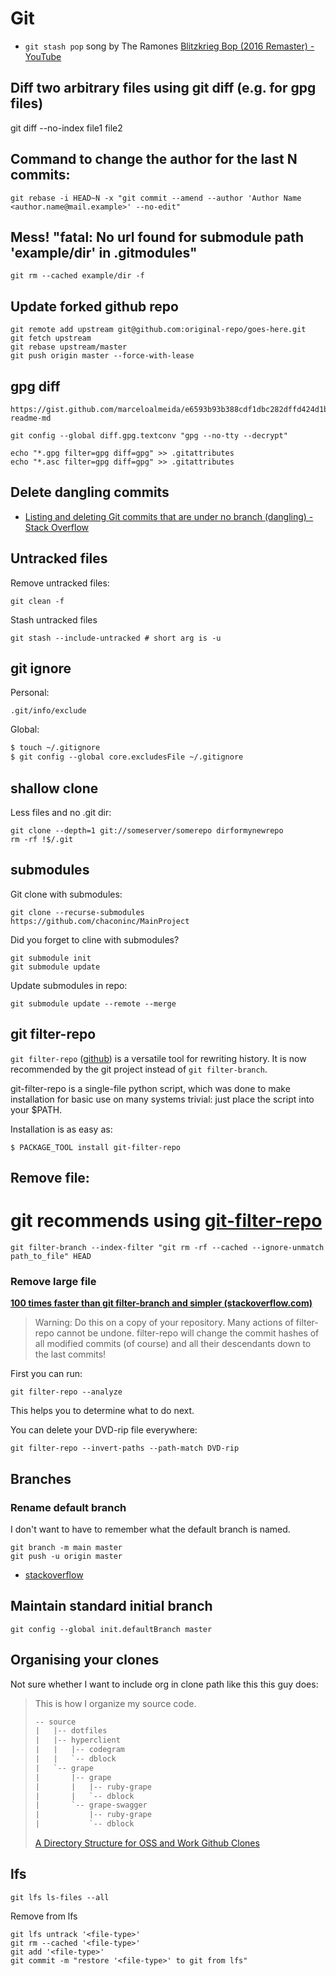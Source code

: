 # Git

- `git stash pop` song by The Ramones [Blitzkrieg Bop (2016 Remaster) - YouTube](https://www.youtube.com/watch?v=skdE0KAFCEA)



## Diff two arbitrary files using git diff (e.g. for gpg files)

  git diff --no-index file1 file2

## Command to change the author for the last N commits:

    git rebase -i HEAD~N -x "git commit --amend --author 'Author Name <author.name@mail.example>' --no-edit"

## Mess! "fatal: No url found for submodule path 'example/dir' in .gitmodules"

    git rm --cached example/dir -f

## Update forked github repo

    git remote add upstream git@github.com:original-repo/goes-here.git
    git fetch upstream
    git rebase upstream/master
    git push origin master --force-with-lease

## gpg diff

    https://gist.github.com/marceloalmeida/e6593b93b388cdf1dbc282dffd424d1b#file-readme-md

    git config --global diff.gpg.textconv "gpg --no-tty --decrypt"

    echo "*.gpg filter=gpg diff=gpg" >> .gitattributes
    echo "*.asc filter=gpg diff=gpg" >> .gitattributes

## Delete dangling commits

- [Listing and deleting Git commits that are under no branch (dangling) - Stack Overflow](https://stackoverflow.com/questions/3765234/listing-and-deleting-git-commits-that-are-under-no-branch-dangling)

## Untracked files
Remove untracked files:

```shell
git clean -f
```

Stash untracked files

```shell
git stash --include-untracked # short arg is -u
```


## git ignore

Personal:
```
.git/info/exclude
```

Global:
```bash
$ touch ~/.gitignore
$ git config --global core.excludesFile ~/.gitignore
```

## shallow clone

Less files and no .git dir:

    git clone --depth=1 git://someserver/somerepo dirformynewrepo
    rm -rf !$/.git

## submodules

Git clone with submodules:

    git clone --recurse-submodules https://github.com/chaconinc/MainProject

Did you forget to cline with submodules?

    git submodule init
    git submodule update

Update submodules in repo:

    git submodule update --remote --merge

## git filter-repo

`git filter-repo` ([github][1]) is a versatile tool for rewriting history. It is now recommended by the git project instead of `git filter-branch`.

git-filter-repo is a single-file python script, which was done to make installation for basic use on many systems trivial: just place the script into your $PATH.

Installation is as easy as:

    $ PACKAGE_TOOL install git-filter-repo

[1]: https://github.com/newren/git-filter-repo


## Remove file:

  # git recommends using [git-filter-repo](https://github.com/newren/git-filter-repo/#simple-example-with-comparisons)
  
    git filter-branch --index-filter "git rm -rf --cached --ignore-unmatch path_to_file" HEAD

  
### Remove large file

**[100 times faster than git filter-branch and simpler (stackoverflow.com)](https://stackoverflow.com/a/61602985/660017)**

> Warning: Do this on a copy of your repository. Many actions of filter-repo cannot be undone. filter-repo will change the commit hashes of all modified commits (of course) and all their descendants down to the last commits!

First you can run:

    git filter-repo --analyze

This helps you to determine what to do next.

You can delete your DVD-rip file everywhere:

    git filter-repo --invert-paths --path-match DVD-rip


## Branches

### Rename default branch

I don't want to have to remember what the default branch is named.

    git branch -m main master
    git push -u origin master

- [stackoverflow](https://stackoverflow.com/a/69344918/660017)

## Maintain standard initial branch

    git config --global init.defaultBranch master

## Organising your clones

Not sure whether I want to include org in clone path like this this guy does:

> This is how I organize my source code.
>
> ```txt
> -- source
> |   |-- dotfiles
> |   |-- hyperclient
> |   |   |-- codegram
> |   |   `-- dblock
> |   `-- grape
> |       |-- grape
> |       |   |-- ruby-grape
> |       |   `-- dblock
> |       `-- grape-swagger
> |           |-- ruby-grape
> |           `-- dblock
> ```
>
> [A Directory Structure for OSS and Work Github Clones](https://code.dblock.org/2016/03/25/a-directory-structure-for-oss-and-work-github-clones.html)


## lfs

    git lfs ls-files --all
    
Remove from lfs

    git lfs untrack '<file-type>'
    git rm --cached '<file-type>'
    git add '<file-type>'
    git commit -m "restore '<file-type>' to git from lfs"
